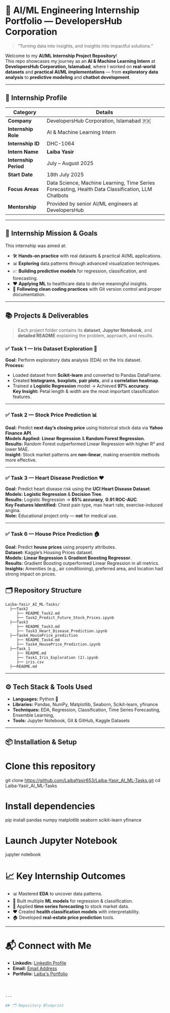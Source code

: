 # 🌟 AI/ML Engineering Internship Portfolio — DevelopersHub Corporation  

> “Turning data into insights, and insights into impactful solutions.”  

Welcome to my **AI/ML Internship Project Repository**!  
This repo showcases my journey as an **AI & Machine Learning Intern** at **DevelopersHub Corporation, Islamabad**, where I worked on **real-world datasets** and **practical AI/ML implementations** — from **exploratory data analysis** to **predictive modeling** and **chatbot development**.  

---

## 🏢 Internship Profile  

| **Category**         | **Details** |
|----------------------|-------------|
| **Company**          | DevelopersHub Corporation, Islamabad 🇵🇰 |
| **Internship Role**  | AI & Machine Learning Intern |
| **Internship ID**    | DHC-1064 |
| **Intern Name**      | **Laiba Yasir** |
| **Internship Period**| July – August 2025 |
| **Start Date**       | 18th July 2025 |
| **Focus Areas**      | Data Science, Machine Learning, Time Series Forecasting, Health Data Classification, LLM Chatbots |
| **Mentorship**       | Provided by senior AI/ML engineers at DevelopersHub |

---

## 🎯 Internship Mission & Goals  

This internship was aimed at:  

- 🛠 **Hands-on practice** with real datasets & practical AI/ML applications.  
- 📊 **Exploring** data patterns through advanced visualization techniques.  
- 📈 **Building predictive models** for regression, classification, and forecasting.  
- ❤️ **Applying ML** to healthcare data to derive meaningful insights.  
- 📂 **Following clean coding practices** with Git version control and proper documentation.  

---

## 📚 Projects & Deliverables  

> Each project folder contains its **dataset**, **Jupyter Notebook**, and **detailed README** explaining the problem, approach, and results.

### ✅ **Task 1 — Iris Dataset Exploration 🌸**  
**Goal:** Perform exploratory data analysis (EDA) on the Iris dataset.  
**Process:**  
- Loaded dataset from **Scikit-learn** and converted to Pandas DataFrame.  
- Created **histograms**, **boxplots**, **pair plots**, and a **correlation heatmap**.  
- Trained a **Logistic Regression** model → Achieved **97% accuracy**.  
**Key Insight:** Petal length & width are the most important classification features.  

---

### ✅ **Task 2 — Stock Price Prediction 📊**  
**Goal:** Predict **next day’s closing price** using historical stock data via **Yahoo Finance API**.  
**Models Applied:** **Linear Regression** & **Random Forest Regression**.  
**Results:** Random Forest outperformed Linear Regression with higher R² and lower MAE.  
**Insight:** Stock market patterns are **non-linear**, making ensemble methods more effective.  

---

### ✅ **Task 3 — Heart Disease Prediction ❤️**  
**Goal:** Predict heart disease risk using the **UCI Heart Disease Dataset**.  
**Models:** **Logistic Regression** & **Decision Tree**.  
**Results:** Logistic Regression → **85% accuracy**, **0.91 ROC-AUC**.  
**Key Features Identified:** Chest pain type, max heart rate, exercise-induced angina.  
**Note:** Educational project only — **not** for medical use.  

---

### ✅ **Task 6 — House Price Prediction 🏠**  
**Goal:** Predict **house prices** using property attributes.  
**Dataset:** Kaggle’s Housing Prices dataset.  
**Models:** **Linear Regression** & **Gradient Boosting Regressor**.  
**Results:** Gradient Boosting outperformed Linear Regression in all metrics.  
**Insights:** Amenities (e.g., air conditioning), preferred area, and location had strong impact on prices.  


## 🗂 Repository Structure  
```
Laiba-Yasir_AI_ML-Tasks/
  ├──Task2
     ├── README_Task2.md
     ├── Task2_Predict_Future_Stock_Prices.ipynb
  ├──Task3
     ├── README_Task3.md
     ├── Task3_Heart_Disease_Prediction.ipynb
  ├──Task4_HousePrice_prediction
     ├── README_Task4.md
     ├── Task4_HousePrice_Prediction.ipynb
  ├──Task_1
     ├── README.md
     ├── Task1_Iris_Exploration (2).ipynb
     ├── iris.csv
  ├──README.md
```

---

## ⚙️ Tech Stack & Tools Used  

- **Languages:** Python 🐍  
- **Libraries:** Pandas, NumPy, Matplotlib, Seaborn, Scikit-learn, yfinance  
- **Techniques:** EDA, Regression, Classification, Time Series Forecasting, Ensemble Learning, 
- **Tools:** Jupyter Notebook, Git & GitHub, Kaggle Datasets  

---

## 📦 Installation & Setup  


# Clone this repository
git clone https://github.com/LaibaYasir653/Laiba-Yasir_AI_ML-Tasks.git
cd Laiba-Yasir_AI_ML-Tasks


# Install dependencies
pip install pandas numpy matplotlib seaborn scikit-learn yfinance

# Launch Jupyter Notebook
jupyter notebook


# 📈 Key Internship Outcomes  

- 📊 Mastered **EDA** to uncover data patterns.  
- 🤖 Built multiple **ML models** for regression & classification.  
- 📅 Applied **time series forecasting** to stock market data.  
- ❤️ Created **health classification models** with interpretability.  
- 🏠 Developed **real-estate price prediction** tools.  

---

# 📬 Connect with Me  
- **LinkedIn:** [LinkedIn Profile](https://www.linkedin.com/in/laiba-yasir-019240260)
- **Email:** [Email Address](mailto:laybalayba972@gmail.com)
- **Portfolio:** [Laiba's Portfolio](https://laybas-portfolio.netlify.app/)
```bash



---

## 🗂 Repository Blueprint  

